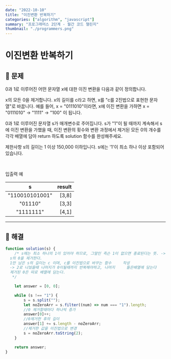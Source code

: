 ```yaml
---
date: "2022-10-10"
title: "이진변환 반복하기"
categories: ["algorithm", "javascript"]
summary: "프로그래머스 2단계 - 월간 코드 챌린지"
thumbnail: "./programmers.png"
---
```


# 이진변환 반복하기

## 🧩 문제

0과 1로 이루어진 어떤 문자열 x에 대한 이진 변환을 다음과 같이 정의합니다.

x의 모든 0을 제거합니다.
x의 길이를 c라고 하면, x를 "c를 2진법으로 표현한 문자열"로 바꿉니다.
예를 들어, x = "0111010"이라면, x에 이진 변환을 가하면 x = "0111010" -> "1111" -> "100" 이 됩니다.

0과 1로 이루어진 문자열 s가 매개변수로 주어집니다. s가 "1"이 될 때까지 계속해서 s에 이진 변환을 가했을 때, 이진 변환의 횟수와 변환 과정에서 제거된 모든 0의 개수를 각각 배열에 담아 return 하도록 solution 함수를 완성해주세요.

제한사항
s의 길이는 1 이상 150,000 이하입니다.
s에는 '1'이 최소 하나 이상 포함되어 있습니다.

<br/>

입출력 예

|     **s**      | result |
| :------------: | -----: |
| "110010101001" |  [3,8] |
|    "01110"     |  [3,3] |
|   "1111111"    |  [4,1] |

---

## 💬 해결

```js
function solution(s) {
	/* s에는 최소 하나의 1이 있어야 하므로, 그말인 즉슨 1이 없으면 종료된다는 뜻. -> while 문으로 1이 아닐때까지 반복한다. 
  s의 0을 제거한다.
  1만 남은 s의 길이는 c 이며, c를 이진법으로 바꾸는 함수     작성
  -> 2로 나눴을때 나머지가 0이될때까지 반복해야하고, 나머지     들은배열에 담는다
  제거된 0은 따로 배열에 담는다.
   */

	let answer = [0, 0];

	while (s !== "1") {
		s = s.split("");
		let noZeroArr = s.filter((num) => num === "1").length;
		//0 제거할때마다 하나씩 증가
		answer[0]++;
		//0제거한 후의 길이
		answer[1] += s.length - noZeroArr;
		//제거한 값을 이진법으로 변경
		s = noZeroArr.toString(2);
	}

	return answer;
}
```
